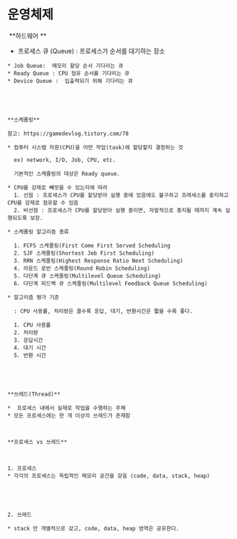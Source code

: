 # 운영체제

​ **하드웨어 **










  

  
       

  *  프로세스 큐 (Queue) : 프로세스가 순서를 대기하는 장소 

    

    * Job Queue:  메모리 할당 순서 기다리는 큐
    * Ready Queue : CPU 점유 순서를 기다리는 큐 
    * Device Queue :  입출력되기 위해 기다리는 큐 

    

    

    **스케쥴링**

    참고: https://gamedevlog.tistory.com/78

    * 컴퓨터 시스템 자원(CPU)을 어떤 작업(task)에 할당할지 결정하는 것 

      ex) network, I/O, Job, CPU, etc.

      기본적인 스케쥴링의 대상은 Ready queue. 

    * CPU를 강제로 빼앗을 수 있는지에 따라 
      1. 선점 : 프로세스가 CPU를 할당받아 실행 중에 있음에도 불구하고 프레세스를 중지하고 CPU를 강제로 점유할 수 있음 
      2. 비선점 : 프로세스가 CPU를 할당받아 실행 중이면, 자발적으로 중지될 때까지 계속 실행되도록 보장.

    * 스케쥴링 알고리즘 종류 

      1. FCFS 스케줄링(First Come First Served Scheduling
      2. SJF 스케줄링(Shortest Job First Scheduling)
      3. RRN 스케줄링(Highest Response Ratio Next Scheduling)
      4. 라운드 로빈 스케줄링(Round Robin Scheduling)
      5. 다단계 큐 스케줄링(Multilevel Queue Scheduling)
      6. 다단계 피드백 큐 스케줄링(Multilevel Feedback Queue Scheduling)

    * 알고리즘 평가 기준  

      : CPU 사용률, 처리량은 클수록 응답, 대기, 반환시간은 짧을 수록 좋다. 

      1. CPU 사용률 
      2. 처리량 
      3. 응답시간 
      4. 대기 시간 
      5. 반환 시간

    

    

    **쓰레드(Thread)**

    *  프로세스 내에서 실제로 작업을 수행하는 주체
    * 모든 프로세스에는 한 개 이상의 쓰레드가 존재함 

    

    **프로세스 vs 쓰레드**

    

    1. 프로세스 
    * 각각의 프로세스는 독립적인 메모리 공간을 갖음 (code, data, stack, heap)

    

    

    2. 쓰레드

    * stack 만 개별적으로 갖고, code, data, heap 영역은 공유한다. 

    

    

    

    

    

     

    

    

    

    

    

    

    

    

    

    

    

    

     

    

    

    









